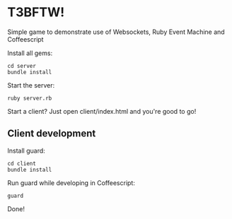 # T3BFTW!

Simple game to demonstrate use of Websockets, Ruby Event Machine and Coffeescript

Install all gems:

    cd server
    bundle install

Start the server:

    ruby server.rb

Start a client? Just open client/index.html and you're good to go!

## Client development

Install guard:

    cd client
    bundle install

Run guard while developing in Coffeescript:

    guard

Done!
